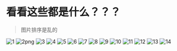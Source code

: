 # 看看这些都是什么？？？
> 图片排序是乱的

![1](./1.jpg)
![2](./2.jpg)png
![3](./3.jpg)
![4](./4.jpg)
![5](./5.jpg)
![6](./6.jpg)
![7](./7.jpg)
![8](./8.jpg)
![9](./9.jpg)
![10](./10.png)
![11](./11.png)
![12](./12.png)
![13](./13.png)
![14](./14.png)

